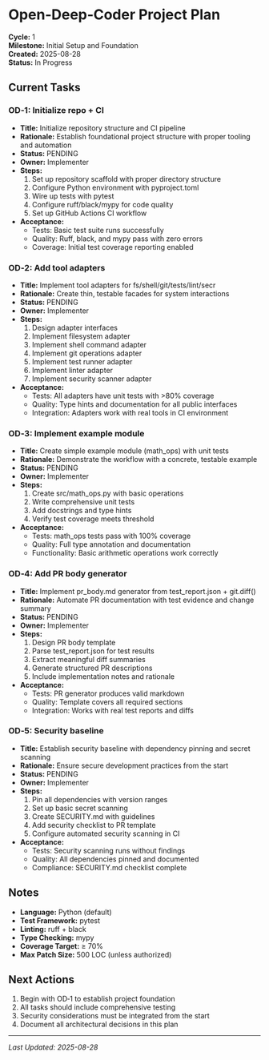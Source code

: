 # Open‑Deep‑Coder Project Plan

**Cycle:** 1  
**Milestone:** Initial Setup and Foundation  
**Created:** 2025-08-28  
**Status:** In Progress  

## Current Tasks

### OD‑1: Initialize repo + CI
- **Title:** Initialize repository structure and CI pipeline
- **Rationale:** Establish foundational project structure with proper tooling and automation
- **Status:** PENDING
- **Owner:** Implementer
- **Steps:**
  1. Set up repository scaffold with proper directory structure
  2. Configure Python environment with pyproject.toml
  3. Wire up tests with pytest
  4. Configure ruff/black/mypy for code quality
  5. Set up GitHub Actions CI workflow
- **Acceptance:**
  - Tests: Basic test suite runs successfully
  - Quality: Ruff, black, and mypy pass with zero errors
  - Coverage: Initial test coverage reporting enabled

### OD‑2: Add tool adapters
- **Title:** Implement tool adapters for fs/shell/git/tests/lint/secr
- **Rationale:** Create thin, testable facades for system interactions
- **Status:** PENDING
- **Owner:** Implementer
- **Steps:**
  1. Design adapter interfaces
  2. Implement filesystem adapter
  3. Implement shell command adapter
  4. Implement git operations adapter
  5. Implement test runner adapter
  6. Implement linter adapter
  7. Implement security scanner adapter
- **Acceptance:**
  - Tests: All adapters have unit tests with >80% coverage
  - Quality: Type hints and documentation for all public interfaces
  - Integration: Adapters work with real tools in CI environment

### OD‑3: Implement example module
- **Title:** Create simple example module (math_ops) with unit tests
- **Rationale:** Demonstrate the workflow with a concrete, testable example
- **Status:** PENDING
- **Owner:** Implementer
- **Steps:**
  1. Create src/math_ops.py with basic operations
  2. Write comprehensive unit tests
  3. Add docstrings and type hints
  4. Verify test coverage meets threshold
- **Acceptance:**
  - Tests: math_ops tests pass with 100% coverage
  - Quality: Full type annotation and documentation
  - Functionality: Basic arithmetic operations work correctly

### OD‑4: Add PR body generator
- **Title:** Implement pr_body.md generator from test_report.json + git.diff()
- **Rationale:** Automate PR documentation with test evidence and change summary
- **Status:** PENDING
- **Owner:** Implementer
- **Steps:**
  1. Design PR body template
  2. Parse test_report.json for test results
  3. Extract meaningful diff summaries
  4. Generate structured PR descriptions
  5. Include implementation notes and rationale
- **Acceptance:**
  - Tests: PR generator produces valid markdown
  - Quality: Template covers all required sections
  - Integration: Works with real test reports and diffs

### OD‑5: Security baseline
- **Title:** Establish security baseline with dependency pinning and secret scanning
- **Rationale:** Ensure secure development practices from the start
- **Status:** PENDING
- **Owner:** Implementer
- **Steps:**
  1. Pin all dependencies with version ranges
  2. Set up basic secret scanning
  3. Create SECURITY.md with guidelines
  4. Add security checklist to PR template
  5. Configure automated security scanning in CI
- **Acceptance:**
  - Tests: Security scanning runs without findings
  - Quality: All dependencies pinned and documented
  - Compliance: SECURITY.md checklist complete

## Notes

- **Language:** Python (default)
- **Test Framework:** pytest
- **Linting:** ruff + black
- **Type Checking:** mypy
- **Coverage Target:** ≥ 70%
- **Max Patch Size:** 500 LOC (unless authorized)

## Next Actions

1. Begin with OD‑1 to establish project foundation
2. All tasks should include comprehensive testing
3. Security considerations must be integrated from the start
4. Document all architectural decisions in this plan

---

*Last Updated: 2025-08-28*